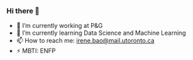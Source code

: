 ### Hi there 👋
- 🔭 I’m currently working at P&G
- 🌱 I’m currently learning Data Science and Machine Learning
- 📫 How to reach me: irene.bao@mail.utoronto.ca
- ⚡ MBTI: ENFP

<!--
**IreneBao/IreneBao** is a ✨ _special_ ✨ repository because its `README.md` (this file) appears on your GitHub profile.

Here are some ideas to get you started:

- 🔭 I’m currently working at P&G
- 🌱 I’m currently learning Data Science and Machine Learning
- 📫 How to reach me: irene.bao@mail.utoronto.ca
- ⚡ MBTI: ENFP
-->
